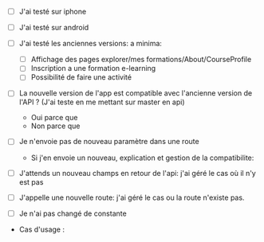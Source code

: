- [ ] J'ai testé sur iphone
- [ ] J'ai testé sur android

- [ ] J'ai testé les anciennes versions: a minima:
  - [ ] Affichage des pages explorer/mes formations/About/CourseProfile
  - [ ] Inscription a une formation e-learning
  - [ ] Possibilité de faire une activité

- [ ] La nouvelle version de l'app est compatible avec l'ancienne version de l'API ? (J'ai teste en me mettant sur
  master en api)
  - Oui parce que
  - Non parce que

- [ ] Je n'envoie pas de nouveau paramètre dans une route
    - Si j'en envoie un nouveau, explication et gestion de la compatibilite:
- [ ] J'attends un nouveau champs en retour de l'api: j'ai géré le cas où il n'y est pas
- [ ] J'appelle une nouvelle route: j'ai géré le cas ou la route n'existe pas.
- [ ] Je n'ai pas changé de constante

- Cas d'usage : 
